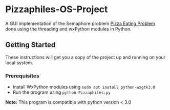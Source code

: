 # Pizzaphiles-OS-Project
A GUI implementation of the Semaphore problem [Pizza Eating Problem ](https://drive.google.com/a/iiitdm.ac.in/file/d/1TAnRrPw0PR7OTdWc-TliTEXqLPbA6YoF/view?usp=sharing) done using the threading and wxPython modules in Python.

## Getting Started
These instructions will get you a copy of the project up and running on your local system.
### Prerequisites
* Install WxPython modules using ```sudo apt install python-wxgtk3.0``` 
* Run the program using ```python Pizzaphiles.py```

**Note:** This program is compatible with python version < 3.0
